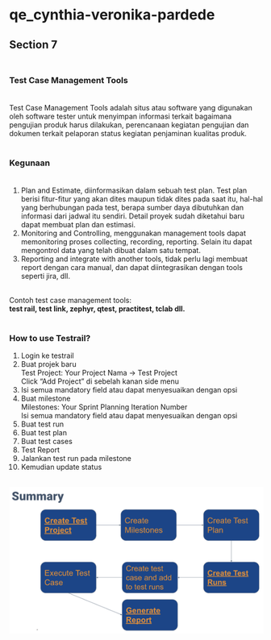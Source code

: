 # qe_cynthia-veronika-pardede

## **Section 7**<br><br>
### **Test Case Management Tools** <br><br>

Test Case Management Tools adalah situs atau software yang digunakan oleh software tester untuk menyimpan informasi terkait bagaimana pengujian produk harus dilakukan, perencanaan kegiatan pengujian dan dokumen terkait pelaporan status kegiatan penjaminan kualitas produk.<br><br>

### **Kegunaan**<br><br>
1. Plan and Estimate, diinformasikan dalam sebuah test plan. Test plan berisi fitur-fitur yang akan dites maupun tidak dites pada saat itu, hal-hal yang berhubungan pada test, berapa sumber daya dibutuhkan dan informasi dari jadwal itu sendiri. Detail proyek sudah diketahui baru dapat membuat plan dan estimasi.
3. Monitoring and Controlling, menggunakan management tools dapat memonitoring proses collecting, recording, reporting. Selain itu dapat mengontrol data yang telah dibuat dalam  satu tempat.
4. Reporting and integrate with another tools,  tidak perlu lagi membuat report dengan cara manual, dan dapat diintegrasikan dengan tools seperti jira, dll. <br><br>

Contoh test case management tools:<br> **test rail, test link, zephyr, qtest, practitest, tclab dll.** <br><br>

### **How to use Testrail?**<br>
1. Login ke testrail
2. Buat projek baru <br>Test Project: Your Project Nama -> Test Project<br> Click “Add Project” di sebelah kanan side menu
3. Isi semua mandatory field atau dapat menyesuaikan dengan opsi
4. Buat milestone <br> Milestones: Your Sprint Planning Iteration Number<br>Isi semua mandatory field atau dapat menyesuaikan dengan opsi
5. Buat test run
6. Buat test plan
7. Buat test cases
8. Test Report
9. Jalankan test run pada milestone
10. Kemudian update status <br><br>

![Soal](/7_Test%20case%20Management%20Tools/screenshots/summary.png)


